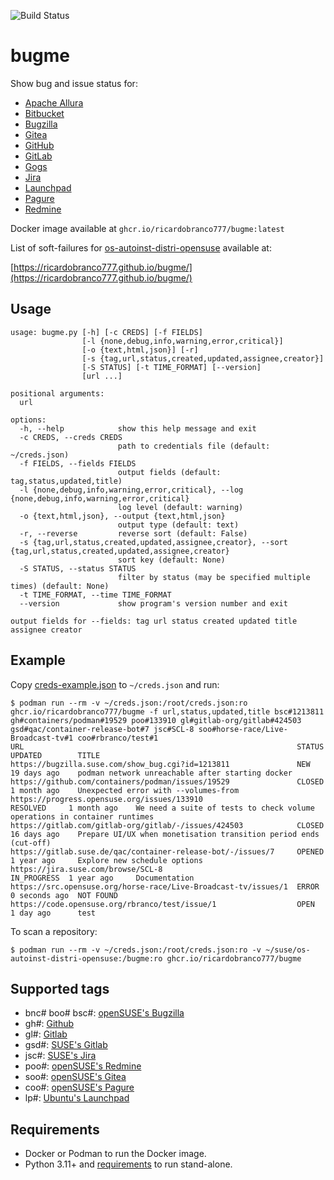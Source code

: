 ![Build Status](https://github.com/ricardobranco777/bugme/actions/workflows/ci.yml/badge.svg)

# bugme

Show bug and issue status for:

- [Apache Allura](https://allura.apache.org/)
- [Bitbucket](https://bitbucket.org/)
- [Bugzilla](https://www.bugzilla.org/)
- [Gitea](https://about.gitea.com/)
- [GitHub](https://github.com/)
- [GitLab](https://gitlab.com/)
- [Gogs](https://gogs.io/)
- [Jira](https://www.atlassian.com/software/jira)
- [Launchpad](https://launchpad.net/)
- [Pagure](https://pagure.io/)
- [Redmine](https://www.redmine.org/)

Docker image available at `ghcr.io/ricardobranco777/bugme:latest`

List of soft-failures for [os-autoinst-distri-opensuse](https://github.com/os-autoinst/os-autoinst-distri-opensuse) available at:

[https://ricardobranco777.github.io/bugme/](https://ricardobranco777.github.io/bugme/)

## Usage

```
usage: bugme.py [-h] [-c CREDS] [-f FIELDS]
                [-l {none,debug,info,warning,error,critical}]
                [-o {text,html,json}] [-r]
                [-s {tag,url,status,created,updated,assignee,creator}]
                [-S STATUS] [-t TIME_FORMAT] [--version]
                [url ...]

positional arguments:
  url

options:
  -h, --help            show this help message and exit
  -c CREDS, --creds CREDS
                        path to credentials file (default: ~/creds.json)
  -f FIELDS, --fields FIELDS
                        output fields (default: tag,status,updated,title)
  -l {none,debug,info,warning,error,critical}, --log {none,debug,info,warning,error,critical}
                        log level (default: warning)
  -o {text,html,json}, --output {text,html,json}
                        output type (default: text)
  -r, --reverse         reverse sort (default: False)
  -s {tag,url,status,created,updated,assignee,creator}, --sort {tag,url,status,created,updated,assignee,creator}
                        sort key (default: None)
  -S STATUS, --status STATUS
                        filter by status (may be specified multiple times) (default: None)
  -t TIME_FORMAT, --time TIME_FORMAT
  --version             show program's version number and exit

output fields for --fields: tag url status created updated title assignee creator
```

## Example

Copy [creds-example.json](creds-example.json) to `~/creds.json` and run:

```
$ podman run --rm -v ~/creds.json:/root/creds.json:ro ghcr.io/ricardobranco777/bugme -f url,status,updated,title bsc#1213811 gh#containers/podman#19529 poo#133910 gl#gitlab-org/gitlab#424503 gsd#qac/container-release-bot#7 jsc#SCL-8 soo#horse-race/Live-Broadcast-tv#1 coo#rbranco/test#1
URL                                                             STATUS       UPDATED        TITLE
https://bugzilla.suse.com/show_bug.cgi?id=1213811               NEW          19 days ago    podman network unreachable after starting docker
https://github.com/containers/podman/issues/19529               CLOSED       1 month ago    Unexpected error with --volumes-from
https://progress.opensuse.org/issues/133910                     RESOLVED     1 month ago    We need a suite of tests to check volume operations in container runtimes
https://gitlab.com/gitlab-org/gitlab/-/issues/424503            CLOSED       16 days ago    Prepare UI/UX when monetisation transition period ends (cut-off)
https://gitlab.suse.de/qac/container-release-bot/-/issues/7     OPENED       1 year ago     Explore new schedule options
https://jira.suse.com/browse/SCL-8                              IN_PROGRESS  1 year ago     Documentation
https://src.opensuse.org/horse-race/Live-Broadcast-tv/issues/1  ERROR        0 seconds ago  NOT FOUND
https://code.opensuse.org/rbranco/test/issue/1                  OPEN         1 day ago      test
```

To scan a repository:

```
$ podman run --rm -v ~/creds.json:/root/creds.json:ro -v ~/suse/os-autoinst-distri-opensuse:/bugme:ro ghcr.io/ricardobranco777/bugme
```

## Supported tags

- bnc# boo# bsc#: [openSUSE's Bugzilla](https://bugzilla.suse.com)
- gh#: [Github](https://github.com)
- gl#: [Gitlab](https://gitlab.com)
- gsd#: [SUSE's Gitlab](https://gitlab.suse.de)
- jsc#: [SUSE's Jira](https://jira.suse.com)
- poo#: [openSUSE's Redmine](https://progress.opensuse.org)
- soo#: [openSUSE's Gitea](https://src.opensuse.org)
- coo#: [openSUSE's Pagure](https://code.opensuse.org)
- lp#: [Ubuntu's Launchpad](https://launchpad.net)

## Requirements

- Docker or Podman to run the Docker image.
- Python 3.11+ and [requirements](requirements-dev.txt) to run stand-alone.
